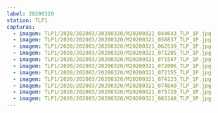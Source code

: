 ```yaml
---
label: 20200320
station: TLP1
capturas:
  - imagem: TLP1/2020/202003/20200320/M20200321_044643_TLP_1P.jpg
  - imagem: TLP1/2020/202003/20200320/M20200321_050837_TLP_1P.jpg
  - imagem: TLP1/2020/202003/20200320/M20200321_062539_TLP_1P.jpg
  - imagem: TLP1/2020/202003/20200320/M20200321_071205_TLP_1P.jpg
  - imagem: TLP1/2020/202003/20200320/M20200321_071547_TLP_1P.jpg
  - imagem: TLP1/2020/202003/20200320/M20200321_072006_TLP_1P.jpg
  - imagem: TLP1/2020/202003/20200320/M20200321_072155_TLP_1P.jpg
  - imagem: TLP1/2020/202003/20200320/M20200321_074123_TLP_1P.jpg
  - imagem: TLP1/2020/202003/20200320/M20200321_074840_TLP_1P.jpg
  - imagem: TLP1/2020/202003/20200320/M20200321_075720_TLP_1P.jpg
  - imagem: TLP1/2020/202003/20200320/M20200321_083148_TLP_1P.jpg
---
```

